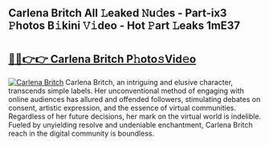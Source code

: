 ## Carlena Britch All 𝙻eaked 𝙽u𝚍es - Part-ix3 𝙿hotos B𝚒kini 𝚅𝚒deo - Hot 𝙿art 𝙻eaks 1mE37

# <h2><a href="http://ld75s0a.urlbe.top/?page=Carlena+Britch">🔗🔗👉👉 Carlena Britch P𝚑oto𝚜Vid𝚎o</a></h2>

[![Carlena Britch](https://i.imgur.com/eBuTRDB.gif)](http://ld75s0a.urlbe.top/?page=Carlena+Britch)
Carlena Britch, an intriguing and elusive character, transcends simple labels. Her unconventional method of engaging with online audiences has allured and offended followers, stimulating debates on consent, artistic expression, and the essence of virtual communities. Regardless of her future decisions, her mark on the virtual world is indelible. Fueled by unyielding resolve and undeniable enchantment, Carlena Britch reach in the digital community is boundless.
